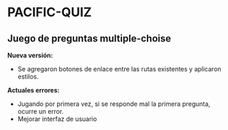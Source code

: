 # PACIFIC-QUIZ
## Juego de preguntas multiple-choise

**Nueva versión:** 
- Se agregaron botones de enlace entre las rutas existentes y aplicaron estilos.


**Actuales errores:**
- Jugando por primera vez, si se responde mal la primera pregunta, ocurre un error.
- Mejorar interfaz de usuario